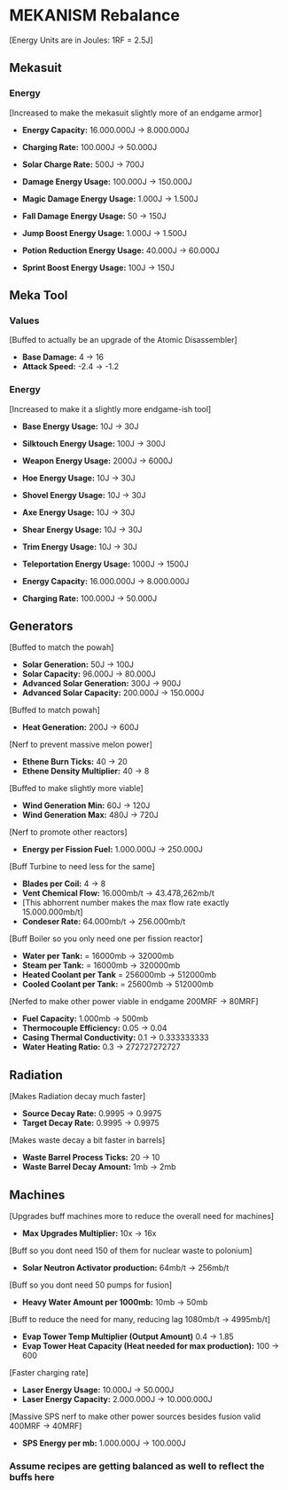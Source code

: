 # MEKANISM Rebalance

[Energy Units are in Joules: 1RF = 2.5J]

## Mekasuit

### Energy

[Increased to make the mekasuit slightly more of an endgame armor]

- **Energy Capacity:** 16.000.000J -> 8.000.000J
- **Charging Rate:** 100.000J -> 50.000J
- **Solar Charge Rate:** 500J -> 700J


- **Damage Energy Usage:** 100.000J -> 150.000J
- **Magic Damage Energy Usage:** 1.000J -> 1.500J
- **Fall Damage Energy Usage:** 50 -> 150J


- **Jump Boost Energy Usage:** 1.000J -> 1.500J
- **Potion Reduction Energy Usage:** 40.000J -> 60.000J
- **Sprint Boost Energy Usage:** 100J -> 150J

## Meka Tool

### Values

[Buffed to actually be an upgrade of the Atomic Disassembler]

- **Base Damage:** 4 -> 16
- **Attack Speed:** -2.4 -> -1.2

### Energy

[Increased to make it a slightly more endgame-ish tool]

- **Base Energy Usage:** 10J -> 30J
- **Silktouch Energy Usage:** 100J -> 300J


- **Weapon Energy Usage:** 2000J -> 6000J
- **Hoe Energy Usage:** 10J -> 30J
- **Shovel Energy Usage:** 10J -> 30J
- **Axe Energy Usage:** 10J -> 30J
- **Shear Energy Usage:** 10J -> 30J
- **Trim Energy Usage:** 10J -> 30J
- **Teleportation Energy Usage:** 1000J -> 1500J


- **Energy Capacity:** 16.000.000J -> 8.000.000J
- **Charging Rate:** 100.000J -> 50.000J

## Generators

[Buffed to match the powah]

- **Solar Generation:** 50J -> 100J
- **Solar Capacity:** 96.000J -> 80.000J
- **Advanced Solar Generation:** 300J -> 900J
- **Advanced Solar Capacity:** 200.000J -> 150.000J

[Buffed to match powah]

- **Heat Generation:** 200J -> 600J

[Nerf to prevent massive melon power]

- **Ethene Burn Ticks:** 40 -> 20
- **Ethene Density Multiplier:**  40 -> 8

[Buffed to make slightly more viable]

- **Wind Generation Min:** 60J -> 120J
- **Wind Generation Max:** 480J -> 720J

[Nerf to promote other reactors]

- **Energy per Fission Fuel:** 1.000.000J -> 250.000J

[Buff Turbine to need less for the same]
- **Blades per Coil:** 4 -> 8
- **Vent Chemical Flow:** 16.000mb/t -> 43.478,262mb/t 
- [This abhorrent number makes the max flow rate exactly 15.000.000mb/t]
- **Condeser Rate:** 64.000mb/t -> 256.000mb/t

[Buff Boiler so you only need one per fission reactor]
- **Water per Tank:** = 16000mb -> 32000mb
- **Steam per Tank:** = 16000mb -> 320000mb
- **Heated Coolant per Tank** = 256000mb -> 512000mb
- **Cooled Coolant per Tank:** = 25600mb -> 512000mb

[Nerfed to make other power viable in endgame 200MRF -> 80MRF]

- **Fuel Capacity:** 1.000mb -> 500mb
- **Thermocouple Efficiency:** 0.05 -> 0.04
- **Casing Thermal Conductivity:** 0.1 -> 0.333333333
- **Water Heating Ratio:** 0.3 -> 272727272727

## Radiation

[Makes Radiation decay much faster]

- **Source Decay Rate:** 0.9995 -> 0.9975
- **Target Decay Rate:** 0.9995 -> 0.9975

[Makes waste decay a bit faster in barrels]

- **Waste Barrel Process Ticks:** 20 -> 10
- **Waste Barrel Decay Amount:** 1mb -> 2mb
 
## Machines

[Upgrades buff machines more to reduce the overall need for machines]

- **Max Upgrades Multiplier:** 10x -> 16x

[Buff so you dont need 150 of them for nuclear waste to polonium]

- **Solar Neutron Activator production:** 64mb/t -> 256mb/t

[Buff so you dont need 50 pumps for fusion]

- **Heavy Water Amount per 1000mb:** 10mb -> 50mb


[Buff to reduce the need for many, reducing lag 1080mb/t -> 4995mb/t]

- **Evap Tower Temp Multiplier (Output Amount)** 0.4 -> 1.85 
- **Evap Tower Heat Capacity (Heat needed for max production):** 100 -> 600

[Faster charging rate]

- **Laser Energy Usage:** 10.000J -> 50.000J
- **Laser Energy Capacity:** 2.000.000J -> 10.000.000J

[Massive SPS nerf to make other power sources besides fusion valid 400MRF -> 40MRF]

- **SPS Energy per mb:** 1.000.000J -> 100.000J

### Assume recipes are getting balanced as well to reflect the buffs here